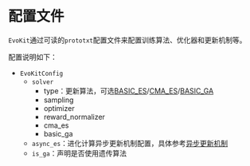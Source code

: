 # 配置文件

`EvoKit`通过可读的`prototxt`配置文件来配置训练算法、优化器和更新机制等。

配置说明如下：

- `EvoKitConfig`
  - `solver`
    - type：更新算法，可选<a href="../algorithms/ES.md">BASIC_ES</a>/<a href="../algorithms/CMA-ES.md">CMA_ES</a>/<a href="../algorithms/GA.md">BASIC_GA</a>
    - sampling
    - optimizer
    - reward_normalizer
    - cma_es
    - basic_ga
  - `async_es`：进化计算异步更新机制配置，具体参考<a href="../algorithms/async_update.md">异步更新机制</a>
  - `is_ga`：声明是否使用遗传算法
